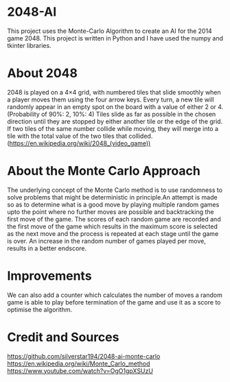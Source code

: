 # 2048-AI
This project uses the Monte-Carlo Algorithm to create an AI for the 2014 game 2048.
This project is written in Python and I have used the numpy and tkinter libraries.
# About 2048
2048 is played on a 4×4 grid, with numbered tiles that slide smoothly when a player moves them using the four arrow keys. Every turn, a new tile will randomly appear in an empty spot on the board with a value of either 2 or 4. (Probability of 90%: 2, 10%: 4) Tiles slide as far as possible in the chosen direction until they are stopped by either another tile or the edge of the grid. If two tiles of the same number collide while moving, they will merge into a tile with the total value of the two tiles that collided. (https://en.wikipedia.org/wiki/2048_(video_game))
# About the Monte Carlo Approach
The underlying concept of the Monte Carlo method is to use randomness to solve problems that might be deterministic in principle.An attempt is made so as to determine what is a good move by playing multiple random games upto the point where no further moves are possible and backtracking the first move of the game. The scores of each random game are recorded and the first move of the game which results in the maximum score is selected as the next move and the process is repeated at each stage until the game is over.
An increase in the random number of games played per move, results in a better endscore.
# Improvements
We can also add a counter which calculates the number of moves a random game is able to play before termination of the game and use it as a score to optimise the algorithm.
# Credit and Sources
https://github.com/silverstar194/2048-ai-monte-carlo
https://en.wikipedia.org/wiki/Monte_Carlo_method
https://www.youtube.com/watch?v=OgO1gpXSUzU
